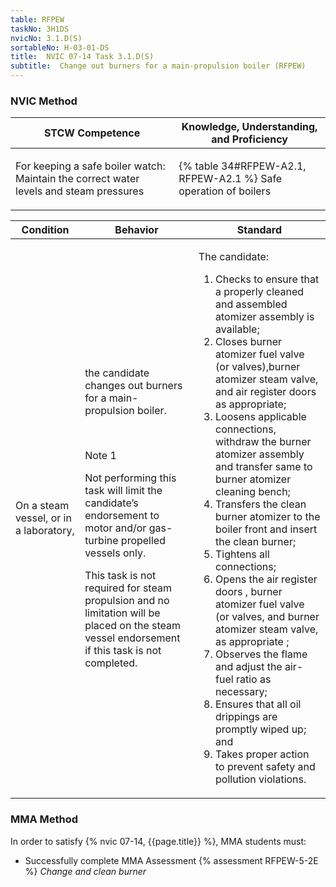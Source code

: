 ```yaml
---
table: RFPEW
taskNo: 3H1DS
nvicNo: 3.1.D(S) 
sortableNo: H-03-01-DS
title:  NVIC 07-14 Task 3.1.D(S) 
subtitle:  Change out burners for a main-propulsion boiler (RFPEW)
---
```






### NVIC Method

<a style="display:none;" onclick="togglevisibility('nvic_methods')" >Show NVIC method.</a>

<div id='nvic_methods' class='show'>

<table>
<thead>
<tr>
<th class='forty'> STCW Competence </th>
<th class='sixty'> Knowledge, Understanding, and Proficiency </th>
</tr>
</thead>

<tbody>
<tr><td markdown='1'>

For keeping a safe boiler watch: Maintain the correct water levels and steam pressures

</td><td markdown='1'>

{% table 34#RFPEW-A2.1, RFPEW-A2.1 %} Safe operation of boilers

</td></tr>


</tbody>
</table>


<table>
<thead>
<tr><th class='twenty'>  Condition </th><th class='twenty'> Behavior </th><th  class='sixty'>Standard </th></tr>
</thead>
<tbody >



<tr><td markdown='1'>

On a steam vessel, or in a laboratory,

</td><td markdown='1'>

the candidate changes out burners for a main- propulsion boiler.

<br>

<div class="tooltip" markdown='1'>

Note 1

Not performing this task will limit the candidate’s endorsement to motor and/or gas-turbine propelled vessels only.

This task is not required for steam propulsion and no limitation will be placed on the steam vessel endorsement if this task is not completed.

</div>


</td><td markdown='1'>

The candidate:

1. Checks to ensure that a properly cleaned and assembled atomizer assembly is available;
2. Closes burner atomizer fuel valve (or valves),burner atomizer steam valve, and air register doors as appropriate;
3. Loosens applicable connections, withdraw the burner atomizer assembly and transfer same to burner atomizer cleaning bench;
4. Transfers the clean burner atomizer to the boiler front and insert the clean burner;
5. Tightens all connections;
6. Opens the air register doors , burner atomizer fuel valve (or valves, and burner atomizer steam valve, as appropriate ;
7. Observes the flame and adjust the air-fuel ratio as necessary;
8. Ensures that all oil drippings are promptly wiped up; and
9. Takes proper action to prevent safety and pollution violations.

</td></tr>
</tbody>
</table>
</div>


### MMA Method

In order to satisfy  {% nvic 07-14, {{page.title}}  %}, MMA students must:

* Successfully complete MMA Assessment {% assessment RFPEW-5-2E %} *Change and clean burner*